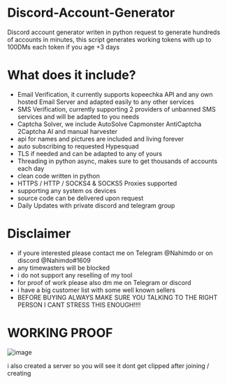 # Discord-Account-Generator

Discord account generator writen in python request to generate hundreds of accounts in minutes, this script generates working tokens with up to 100DMs each token if you age +3 days

# What does it include?

- Email Verification, it currently supports kopeechka API and any own hosted Email Server and adapted easily to any other services
- SMS Verification, currently supporting 2 providers of unbanned SMS services and will be adapted to you needs
- Captcha Solver, we include AutoSolve Capmonster AntiCaptcha 2Captcha AI and manual harvester
- api for names and pictures are included and living forever
- auto subscribing to requested Hypesquad
- TLS if needed and can be adapted to any of yours
- Threading in python async, makes sure to get thousands of accounts each day
- clean code written in python 
- HTTPS / HTTP / SOCKS4 & SOCKS5 Proxies supported
- supporting any system os devices
- source code can be delivered upon request
- Daily Updates with private discord and telegram group

# Disclaimer
- if youre interested please contact me on Telegram @Nahimdo or on discord @Nahimdo#1609
- any timewasters will be blocked
- i do not support any reselling of my tool
- for proof of work please also dm me on Telegram or discord
- i have a big customer list with some well known sellers
- BEFORE BUYING ALWAYS MAKE SURE YOU TALKING TO THE RIGHT PERSON I CANT STRESS THIS ENOUGH!!!!

# WORKING PROOF
![image](https://user-images.githubusercontent.com/101292107/157760111-14708565-2233-4fea-9106-683646df6d63.png)

i also created a server so you will see it dont get clipped after joining / creating
